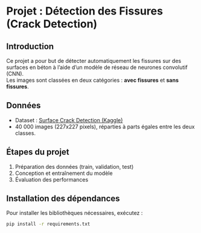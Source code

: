 # Projet : Détection des Fissures (Crack Detection)

## Introduction

Ce projet a pour but de détecter automatiquement les fissures sur des surfaces en béton à l’aide d’un modèle de réseau de neurones convolutif (CNN).  
Les images sont classées en deux catégories : **avec fissures** et **sans fissures**.

## Données

- Dataset : [Surface Crack Detection (Kaggle)](https://www.kaggle.com/datasets/arunrk7/surface-crack-detection/data)
- 40 000 images (227x227 pixels), réparties à parts égales entre les deux classes.

## Étapes du projet

1. Préparation des données (train, validation, test)
2. Conception et entraînement du modèle
3. Évaluation des performances

## Installation des dépendances

Pour installer les bibliothèques nécessaires, exécutez :

```bash
pip install -r requirements.txt
